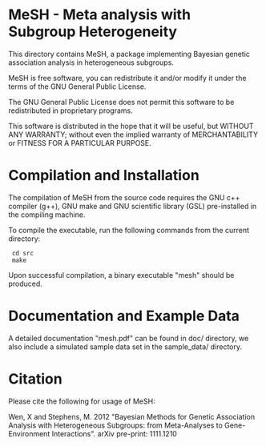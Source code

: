 MeSH - Meta analysis with Subgroup Heterogeneity
==========================================

This directory contains MeSH, a package implementing Bayesian genetic association analysis in heterogeneous subgroups.

MeSH is free software, you can redistribute it and/or modify it under
the terms of the GNU General Public License.

The GNU General Public License does not permit this software to be
redistributed in proprietary programs.

This software is distributed in the hope that it will be useful, but
WITHOUT ANY WARRANTY; without even the implied warranty of
MERCHANTABILITY or FITNESS FOR A PARTICULAR PURPOSE.



Compilation and Installation
=============================================

The compilation of MeSH from the source code requires the GNU c++ compiler (g++), GNU make and GNU scientific library (GSL) pre-installed in the compiling machine. 

To compile the executable, run the following commands from the current directory:

     cd src
     make

Upon successful compilation, a binary executable "mesh" should be produced.   


Documentation and Example Data
=============================================

A detailed documentation "mesh.pdf" can be found in doc/ directory, we also include a simulated sample data set in the sample_data/ directory.  


Citation
=============================================

Please cite the following for usage of MeSH:

Wen, X and Stephens, M. 2012 "Bayesian Methods for Genetic Association Analysis with Heterogeneous Subgroups: from Meta-Analyses to Gene-Environment Interactions". arXiv pre-print: 1111.1210 